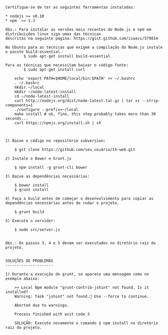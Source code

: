 

    Certifique-se de ter as seguintes ferramentas instaladas:

    * nodejs >= v0.10
    * npm  >= 1.3

    Obs.: Para instalar as versões mais recentes do Node.js e npm em distribuições linux siga umas das técnicas
    descritas na seguinte página: https://gist.github.com/isaacs/579814

    No Ubuntu para as técnicas que exigem a compilação do Node.js instale o pacote build-essential.
            $ sudo apt-get install build-essential

    Para as técnicas que necessitam baixar o código-fonte:
            $ sudo apt-get install curl

        echo 'export PATH=$HOME/local/bin:$PATH' >> ~/.bashrc
        . ~/.bashrc
        mkdir ~/local
        mkdir ~/node-latest-install
        cd ~/node-latest-install
        curl http://nodejs.org/dist/node-latest.tar.gz | tar xz --strip-components=1
        ./configure --prefix=~/local
        make install # ok, fine, this step probably takes more than 30 seconds...
        curl https://npmjs.org/install.sh | sh



    1) Baixe o código no repositório subversion:

        $ git clone https://github.com/seu_usuário/th-web.git

    2) Instale o Bower e Grunt.js

        $ npm install -g grunt-cli bower

    3) Baixe as dependências necessárias:

        $ bower install
        $ grunt install

    4) Faça a build antes de começar o desenvolvimento para copiar as dependências necessárias antes de rodar o projeto.

        $ grunt build

    5) Execute o servidor:

        $ node src/server.js


    Obs.: Os passos 3, 4 e 5 devem ser executados no diretório raiz do projeto.


    SOLUÇÕES DE PROBLEMAS
    ---------------------

    1) Durante a execução do grunt, se aparece uma mensagem como no exemplo abaixo:

        >> Local Npm module "grunt-contrib-jshint" not found. Is it installed?
        Warning: Task "jshint" not found. Use --force to continue.

        Aborted due to warnings.

        Process finished with exit code 3

        SOLUÇÃO: Execute novamente o comando $ npm install no diretório raiz do projeto.













